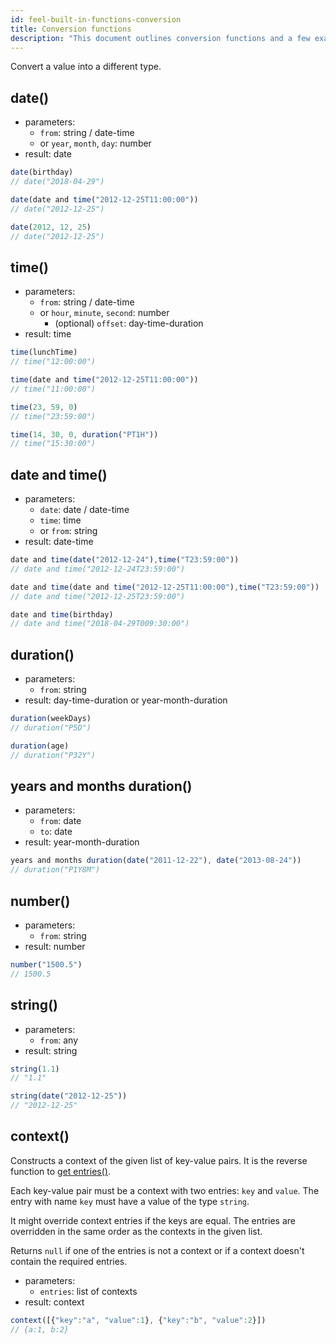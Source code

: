 ```yaml
---
id: feel-built-in-functions-conversion
title: Conversion functions
description: "This document outlines conversion functions and a few examples."
---
```


Convert a value into a different type.

## date()

- parameters:
  - `from`: string / date-time
  - or `year`, `month`, `day`: number
- result: date

```js
date(birthday) 
// date("2018-04-29")

date(date and time("2012-12-25T11:00:00"))
// date("2012-12-25")

date(2012, 12, 25)
// date("2012-12-25")
```

## time()

- parameters:
  - `from`: string / date-time
  - or `hour`, `minute`, `second`: number
    - (optional) `offset`: day-time-duration
- result: time

```js
time(lunchTime) 
// time("12:00:00")

time(date and time("2012-12-25T11:00:00"))
// time("11:00:00")

time(23, 59, 0)
// time("23:59:00")

time(14, 30, 0, duration("PT1H"))
// time("15:30:00")
```

## date and time()

- parameters:
  - `date`: date / date-time
  - `time`: time
  - or `from`: string
- result: date-time

```js
date and time(date("2012-12-24"),time("T23:59:00")) 
// date and time("2012-12-24T23:59:00")

date and time(date and time("2012-12-25T11:00:00"),time("T23:59:00"))
// date and time("2012-12-25T23:59:00")

date and time(birthday) 
// date and time("2018-04-29T009:30:00")
```

## duration()

- parameters:
  - `from`: string
- result: day-time-duration or year-month-duration

```js
duration(weekDays)
// duration("P5D")

duration(age)
// duration("P32Y")
```

## years and months duration()

- parameters:
  - `from`: date
  - `to`: date
- result: year-month-duration

```js
years and months duration(date("2011-12-22"), date("2013-08-24"))
// duration("P1Y8M")
```

## number()

- parameters:
  - `from`: string
- result: number

```js
number("1500.5") 
// 1500.5
```

## string()

- parameters:
  - `from`: any
- result: string

```js
string(1.1) 
// "1.1"

string(date("2012-12-25"))
// "2012-12-25"
```

## context()

Constructs a context of the given list of key-value pairs. It is the reverse function to [get entries()](feel-built-in-functions-context.md#get-entries).

Each key-value pair must be a context with two entries: `key` and `value`. The entry with name `key` must have a value of the type `string`.

It might override context entries if the keys are equal. The entries are overridden in the same order as the contexts in the given list.

Returns `null` if one of the entries is not a context or if a context doesn't contain the required entries.

- parameters:
  - `entries`: list of contexts
- result: context

```js
context([{"key":"a", "value":1}, {"key":"b", "value":2}])
// {a:1, b:2}
```
